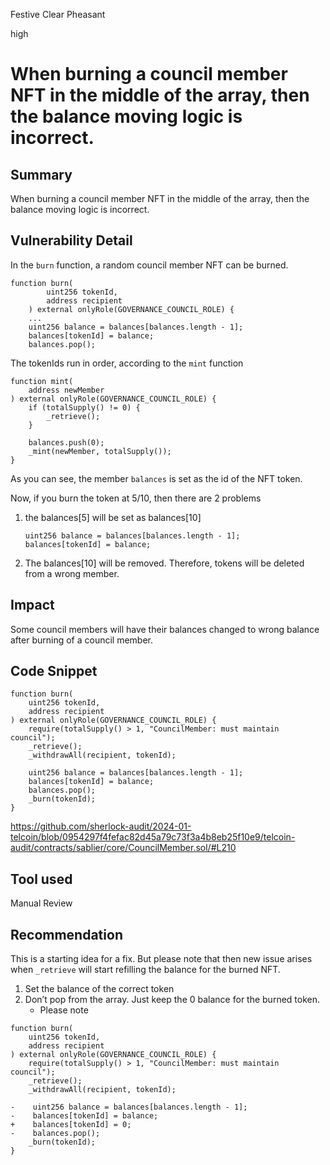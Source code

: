 Festive Clear Pheasant

high

# When burning a council member NFT in the middle of the array, then the balance moving logic is incorrect.

## Summary

When burning a council member NFT in the middle of the array, then the balance moving logic is incorrect.

## Vulnerability Detail

In the `burn` function, a random council member NFT can be burned.

```solidity
function burn(
        uint256 tokenId,
        address recipient
    ) external onlyRole(GOVERNANCE_COUNCIL_ROLE) {
    ...
    uint256 balance = balances[balances.length - 1];
    balances[tokenId] = balance;
    balances.pop();
```

The tokenIds run in order, according to the `mint` function

```solidity
function mint(
    address newMember
) external onlyRole(GOVERNANCE_COUNCIL_ROLE) {
    if (totalSupply() != 0) {
        _retrieve();
    }

    balances.push(0);
    _mint(newMember, totalSupply());
}
```

As you can see, the member `balances` is set as the id of the NFT token.

Now, if you burn the token at 5/10, then there are 2 problems

1. the balances[5]  will be set as balances[10]
    
    ```solidity
    uint256 balance = balances[balances.length - 1];
    balances[tokenId] = balance;
    ```
    
2. The balances[10] will be removed. Therefore, tokens will be deleted from a wrong member.

## Impact

Some council members will have their balances changed to wrong balance after burning of a council member.

## Code Snippet

```solidity
function burn(
    uint256 tokenId,
    address recipient
) external onlyRole(GOVERNANCE_COUNCIL_ROLE) {
    require(totalSupply() > 1, "CouncilMember: must maintain council");
    _retrieve();
    _withdrawAll(recipient, tokenId);

    uint256 balance = balances[balances.length - 1];
    balances[tokenId] = balance;
    balances.pop();
    _burn(tokenId);
}
```

https://github.com/sherlock-audit/2024-01-telcoin/blob/0954297f4fefac82d45a79c73f3a4b8eb25f10e9/telcoin-audit/contracts/sablier/core/CouncilMember.sol/#L210

## Tool used

Manual Review

## Recommendation

This is a starting idea for a fix. But please note that then new issue arises when `_retrieve` will start refilling the balance for the burned NFT.

1. Set the balance of the correct token
2. Don’t pop from the array. Just keep the 0 balance for the burned token.
    - Please note

```solidity
function burn(
    uint256 tokenId,
    address recipient
) external onlyRole(GOVERNANCE_COUNCIL_ROLE) {
    require(totalSupply() > 1, "CouncilMember: must maintain council");
    _retrieve();
    _withdrawAll(recipient, tokenId);

-    uint256 balance = balances[balances.length - 1];
-    balances[tokenId] = balance;
+    balances[tokenId] = 0;
-    balances.pop();
    _burn(tokenId);
}
```